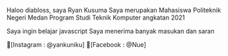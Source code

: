 Haloo diabloss, saya Ryan Kusuma
Saya merupakan Mahasiswa Politeknik Negeri Medan
Program Studi Teknik Komputer angkatan 2021

Saya ingin belajar javascript
Saya menerima banyak masukan dan saran

🌹[Instagram : @yankuniku]
🌹[Facebook : @Nue]
